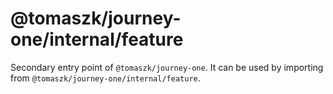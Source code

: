 # @tomaszk/journey-one/internal/feature

Secondary entry point of `@tomaszk/journey-one`. It can be used by importing from `@tomaszk/journey-one/internal/feature`.
